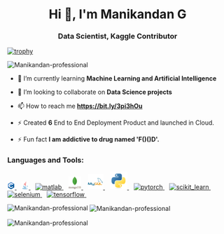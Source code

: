 <h1 align="center">Hi 👋, I'm Manikandan G</h1>

<h3 align="center">Data Scientist, Kaggle Contributor</h3>


[![trophy](https://github-profile-trophy.vercel.app/?username=Manikandan-professional)](https://github.com/Manikandan-professional/)


<p align="left"> <img src="https://komarev.com/ghpvc/?username=Manikandan-professional&label=Profile%20views&color=0e75b6&style=flat" alt="Manikandan-professional" /> </p>



- 🌱 I’m currently learning **Machine Learning and Artificial Intelligence**

- 👯 I’m looking to collaborate on **Data Science projects**

- 📫 How to reach me **https://bit.ly/3pi3hOu**

- ⚡ Created **6** End to End Deployment Product and launched in Cloud.

- ⚡ Fun fact **I am addictive to drug named 'F()()D'.**


<h3 align="left">Languages and Tools:</h3>
<p align="left"> 
  <a href="https://www.cprogramming.com/" target="_blank"> <img src="https://raw.githubusercontent.com/devicons/devicon/master/icons/c/c-original.svg" alt="c" width="17" height="17"/> </a>&ensp; 
  <a href="https://www.java.com" target="_blank"> <img src="https://raw.githubusercontent.com/devicons/devicon/master/icons/java/java-original.svg" alt="java" width="17" height="18"/> </a>&ensp;   
  <a href="https://www.mathworks.com/" target="_blank"> <img src="https://upload.wikimedia.org/wikipedia/commons/2/21/Matlab_Logo.png" alt="matlab" width="27" height="27"/> </a>&ensp;     
  <a href="https://www.mongodb.com/" target="_blank"> <img src="https://raw.githubusercontent.com/devicons/devicon/master/icons/mongodb/mongodb-original-wordmark.svg" alt="mongodb" width="30" height="30"/> </a>&ensp;   
  <a href="https://www.mysql.com/" target="_blank"> <img src="https://raw.githubusercontent.com/devicons/devicon/master/icons/mysql/mysql-original-wordmark.svg" alt="mysql" width="35" height="35"/> </a>&ensp;     
  <a href="https://www.python.org" target="_blank"> <img src="https://raw.githubusercontent.com/devicons/devicon/master/icons/python/python-original.svg" alt="python" width="40" height="40"/> </a>&ensp;    
  <a href="https://pytorch.org/" target="_blank"> <img src="https://www.vectorlogo.zone/logos/pytorch/pytorch-icon.svg" alt="pytorch" width="45" height="45"/> </a>&ensp;   
  <a href="https://scikit-learn.org/" target="_blank"> <img src="https://upload.wikimedia.org/wikipedia/commons/0/05/Scikit_learn_logo_small.svg" alt="scikit_learn" width="47" height="47"/> </a>&ensp;    
  <a href="https://www.selenium.dev" target="_blank"> <img src="https://raw.githubusercontent.com/detain/svg-logos/780f25886640cef088af994181646db2f6b1a3f8/svg/selenium-logo.svg" alt="selenium" width="49" height="49"/> </a>&ensp; 
  <a href="https://www.tensorflow.org" target="_blank"> <img src="https://www.vectorlogo.zone/logos/tensorflow/tensorflow-icon.svg" alt="tensorflow" width="50" height="50"/> </a>&ensp;   </p>

<p><img align="left" src="https://github-readme-stats.vercel.app/api/top-langs?username=Manikandan-professional&show_icons=true&locale=en&layout=compact" alt="Manikandan-professional" /></p>

<p>&nbsp;<img align="center" src="https://github-readme-stats.vercel.app/api?username=Manikandan-professional&show_icons=true&locale=en" alt="Manikandan-professional" /></p>

<p><img align="center" src="https://github-readme-streak-stats.herokuapp.com/?user=Manikandan-professional&" alt="Manikandan-professional" /></p>

<!--

**Manikandan-professional/Manikandan-professional** is a ✨ _special_ ✨ repository because its `README.md` (this file) appears on your GitHub profile.

Here are some ideas to get you started:

-->
